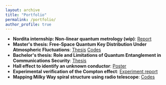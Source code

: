 ```yaml
---
layout: archive
title: "Portfolio"
permalink: /portfolio/
author_profile: true
---
```

* **Nordita internship: Non-linear quantum metrology (wip)**: [Report](https://www.overleaf.com/read/sqfzpwrbtknw#9cd89a)
* **Master's thesis: Free-Space Quantum Key Distribution Under Atmospheric Fluctuations**: [Thesis](https://gehadibany.github.io/files/Thesis.pdf) [Codes](https://github.com/gehadibany/thesis_work)
* **Bachelor's thesis: Role and Limitations of Quantum Entanglement in Communications Security**: [Thesis](https://gehadibany.github.io/files/B_thesis.pdf)
* **Hall effect to identify an unknown conductor**: [Poster](https://gehadibany.github.io/files/Hall_effect.pdf)
* **Experimental verification of the Compton effect**: [Experiment report](https://gehadibany.github.io/files/Compton.pdf)
* **Mapping Milky Way spiral structure using radio telescope**: [Codes](https://github.com/gehadibany/milky_way_mapping)